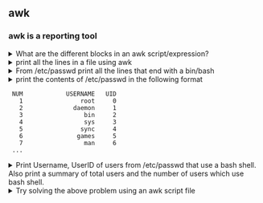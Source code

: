 ## awk

### awk is a reporting tool 

<details>
<summary>What are the different blocks in an awk script/expression?</summary>

**BEGIN** for printing headers, **MAIN** for printing fields, **END** for printing summary

Here is what an awk expression looks like...
```
BEGIN { stmt1;stmt2...} { stmt1;stmt2...} END { stmt1;stmt2...}
```

_Note how the MAIN block begins without any keyword_

</details>

<details>
<summary>print all the lines in a file using awk</summary>

```bash
awk '{ print }' /etc/passwd
```   
</details>

<details>
<summary>From /etc/passwd print all the lines that end with a bin/bash </summary>

```bash
# Note similarity between the sed and awk expression
awk '/bin\/bash$/{ print }' /etc/passwd
```   
</details>


<details>
<summary>print the contents of /etc/passwd in the following format

```
 NUM            USERNAME   UID
   1                root     0
   2              daemon     1
   3                 bin     2
   4                 sys     3
   5                sync     4
   6               games     5
   7                 man     6
 ...
```
</summary>

```bash
# using the built-in NR variable 
awk 'BEGIN {FS=":"; printf "%4s%20s%6s\n","NUM","USERNAME","UID"} { printf "%4d%20s%6s\n",NR,$1,$3 }' /etc/passwd

# using custom variable
awk 'BEGIN {FS=":"; printf "%4s%20s%6s\n","NUM","USERNAME","UID"; COUNT=0 } { COUNT++; printf "%4d%20s%6s\n",COUNT,$1,$3 }' /etc/passwd
```   
</details>

<details>
<summary>Print Username, UserID of users from /etc/passwd that use a bash shell. Also print a summary of total users and the number of users which use bash shell.</summary>

```bash
awk 'BEGIN {FS=":"; COUNT=0; printf "%4s%20s%6s\n","NUM","USERNAME","UID"}  /bash$/{ COUNT++; printf "%4s%20s%6s\n",COUNT,$1,$3 } END{ print "There are " NR " users of which, " COUNT " uses bash"}' /etc/passwd
```

```
 NUM            USERNAME   UID
   1                root     0
   2              ubuntu  1000
There are 28 users of which, 2 uses bash
```
</details>

<details>
<summary>Try solving the above problem using an awk script file</summary>

```bash
awk -f test.awk /etc/passwd
```   

test.awk 
```
# BEGIN BLOCK
BEGIN {
    FS=":";
    COUNT=0;
    printf "%4s%20s%6s\n","NUM","USERNAME","UID"
} 

# MAIN BLOCK
/bash$/ { 
    COUNT++;
    printf "%4s%20s%6s\n",COUNT,$1,$3
} 

# END BLOCK
END {
    print "There are " NR " users of which, " COUNT " uses bash"
}
```
</details>
